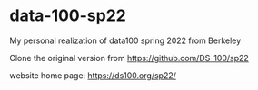 # data-100-sp22
My personal realization of data100 spring 2022 from Berkeley


Clone the original version from https://github.com/DS-100/sp22


website home page: https://ds100.org/sp22/
